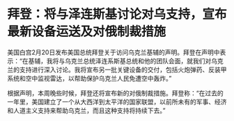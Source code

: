 # 拜登：将与泽连斯基讨论对乌支持，宣布最新设备运送及对俄制裁措施

美国白宫2月20日发布美国总统拜登关于访问乌克兰基辅的声明。拜登在声明中表示：“在基辅，我将与乌克兰总统泽连系斯基总统和他的团队会面，就我们对乌克兰的支持进行深入讨论。我将宣布另一批关键设备的交付，包括火炮弹药、反装甲系统和空中监视雷达，以帮助保护乌克兰人民免遭空中轰炸。”

根据声明，本周晚些时候，拜登还将宣布新的对俄制裁措施。拜登称：“在过去的一年里，美国建立了一个从大西洋到太平洋的国家联盟，以前所未有的军事、经济和人道主义支持来帮助乌克兰，而且这种支持将持续下去。”


